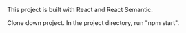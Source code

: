 This project is built with React and React Semantic.

Clone down project.
In the project directory, run "npm start".


